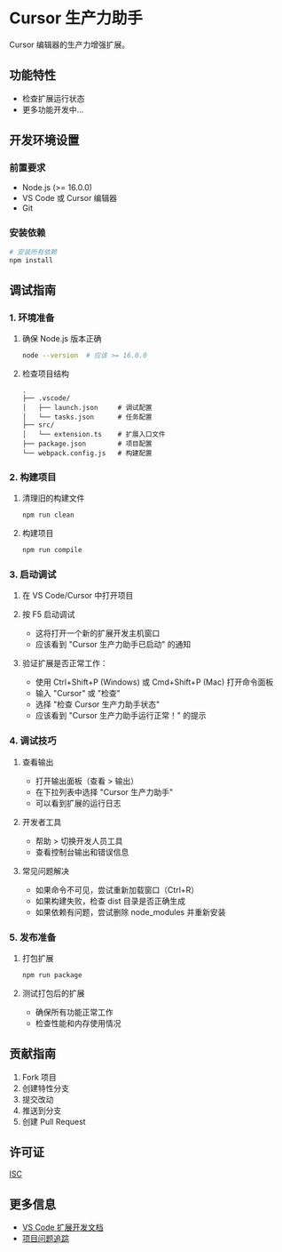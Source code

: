 # Cursor 生产力助手

Cursor 编辑器的生产力增强扩展。

## 功能特性

- 检查扩展运行状态
- 更多功能开发中...

## 开发环境设置

### 前置要求

- Node.js (>= 16.0.0)
- VS Code 或 Cursor 编辑器
- Git

### 安装依赖

```bash
# 安装所有依赖
npm install
```

## 调试指南

### 1. 环境准备

1. 确保 Node.js 版本正确

   ```bash
   node --version  # 应该 >= 16.0.0
   ```

2. 检查项目结构
   ```
   .
   ├── .vscode/
   │   ├── launch.json     # 调试配置
   │   └── tasks.json      # 任务配置
   ├── src/
   │   └── extension.ts    # 扩展入口文件
   ├── package.json        # 项目配置
   └── webpack.config.js   # 构建配置
   ```

### 2. 构建项目

1. 清理旧的构建文件

   ```bash
   npm run clean
   ```

2. 构建项目
   ```bash
   npm run compile
   ```

### 3. 启动调试

1. 在 VS Code/Cursor 中打开项目

2. 按 F5 启动调试

   - 这将打开一个新的扩展开发主机窗口
   - 应该看到 "Cursor 生产力助手已启动" 的通知

3. 验证扩展是否正常工作：
   - 使用 Ctrl+Shift+P (Windows) 或 Cmd+Shift+P (Mac) 打开命令面板
   - 输入 "Cursor" 或 "检查"
   - 选择 "检查 Cursor 生产力助手状态"
   - 应该看到 "Cursor 生产力助手运行正常！" 的提示

### 4. 调试技巧

1. 查看输出

   - 打开输出面板（查看 > 输出）
   - 在下拉列表中选择 "Cursor 生产力助手"
   - 可以看到扩展的运行日志

2. 开发者工具

   - 帮助 > 切换开发人员工具
   - 查看控制台输出和错误信息

3. 常见问题解决
   - 如果命令不可见，尝试重新加载窗口（Ctrl+R）
   - 如果构建失败，检查 dist 目录是否正确生成
   - 如果依赖有问题，尝试删除 node_modules 并重新安装

### 5. 发布准备

1. 打包扩展

   ```bash
   npm run package
   ```

2. 测试打包后的扩展
   - 确保所有功能正常工作
   - 检查性能和内存使用情况

## 贡献指南

1. Fork 项目
2. 创建特性分支
3. 提交改动
4. 推送到分支
5. 创建 Pull Request

## 许可证

[ISC](LICENSE)

## 更多信息

- [VS Code 扩展开发文档](https://code.visualstudio.com/api)
- [项目问题追踪](https://github.com/your-username/cursor-productivity-extension/issues)
